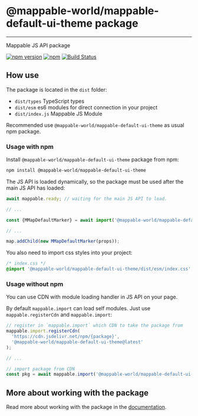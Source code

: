 # @mappable-world/mappable-default-ui-theme package

---

Mappable JS API package

[![npm version](https://badge.fury.io/js/%40mappable-world%2Fmappable-default-ui-theme.svg)](https://badge.fury.io/js/%40mappable-world%2Fmappable-default-ui-theme)
[![npm](https://img.shields.io/npm/dm/@mappable-world/mappable-default-ui-theme.svg)](https://www.npmjs.com/package/@mappable-world/mappable-default-ui-theme)
[![Build Status](https://github.com/mappable-world/mappable-default-ui-theme/workflows/Run%20tests/badge.svg)](https://github.com/mappable-world/@mappable-world/mappable-default-ui-theme/actions/workflows/tests.yml)

## How use

The package is located in the `dist` folder:

- `dist/types` TypeScript types
- `dist/esm` es6 modules for direct connection in your project
- `dist/index.js` Mappable JS Module

Recommended use `@mappable-world/mappable-default-ui-theme` as usual npm package.

### Usage with npm

Install `@mappable-world/mappable-default-ui-theme` package from npm:

```sh
npm install @mappable-world/mappable-default-ui-theme
```

The JS API is loaded dynamically, so the package must be used after the main JS API has loaded:

```js
await mappable.ready; // waiting for the main JS API to load.

// ...

const {MMapDefaultMarker} = await import('@mappable-world/mappable-default-ui-theme');

// ...

map.addChild(new MMapDefaultMarker(props));
```

You also need to import css styles into your project:

```css
/* index.css */
@import '@mappable-world/mappable-default-ui-theme/dist/esm/index.css';
```

### Usage without npm

You can use CDN with module loading handler in JS API on your page.

By default `mappable.import` can load self modules.
Just use `mappable.registerCdn` and `mappable.import`:

```js
// register in `mappable.import` which CDN to take the package from
mappable.import.registerCdn(
  'https://cdn.jsdelivr.net/npm/{package}',
  '@mappable-world/mappable-default-ui-theme@latest'
);

// ...

// import package from CDN
const pkg = await mappable.import('@mappable-world/mappable-default-ui-theme');
```

## More about working with the package

Read more about working with the package in the [documentation](https://mappable-world.github.io/mappable-default-ui-theme/).
